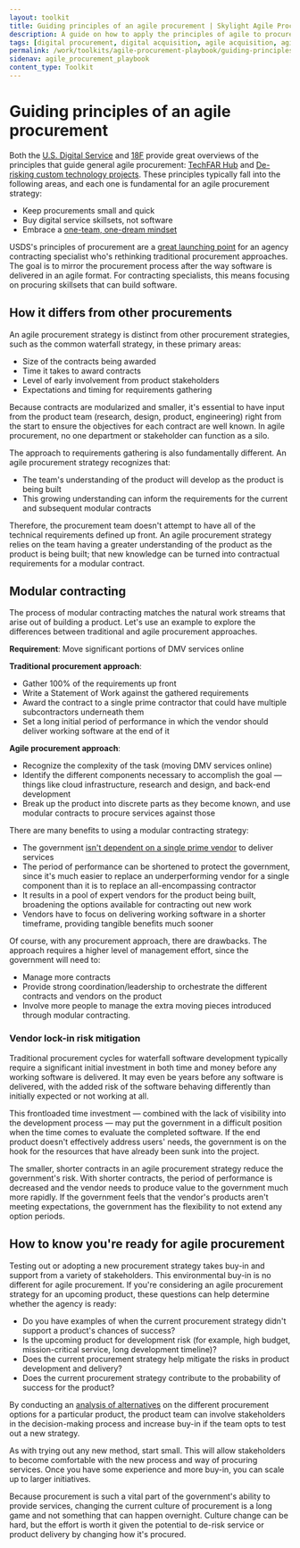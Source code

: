 ```yaml
---
layout: toolkit
title: Guiding principles of an agile procurement | Skylight Agile Procurement Playbook
description: A guide on how to apply the principles of agile to procurement.
tags: [digital procurement, digital acquisition, agile acquisition, agile procurement, guide]
permalink: /work/toolkits/agile-procurement-playbook/guiding-principles-of-an-agile-procurement/
sidenav: agile_procurement_playbook
content_type: Toolkit
---
```


# Guiding principles of an agile procurement

Both the [U.S. Digital Service](https://usds.gov/) and [18F](https://18f.gsa.gov/) provide great
overviews of the principles that guide general agile procurement: [TechFAR Hub]((https://techfarhub.cio.gov/learning-center/principles/)) and [De-risking custom technology projects](https://github.com/18F/technology-budgeting/blob/master/handbook.md). These principles typically fall into the following areas, and each one is fundamental for an agile procurement strategy:

- Keep procurements small and quick
- Buy digital service skillsets, not software
- Embrace a [one-team, one-dream mindset](../standing-up-a-team-to-guide-the-procurement-process#working-together-building-an-agile-culture)

USDS's principles of procurement are a [great launching point](https://playbook.cio.gov/#play5) for an agency contracting specialist who's rethinking traditional procurement approaches. The goal is to mirror the procurement process after the way software is delivered in an agile format. For contracting specialists, this means focusing on procuring skillsets that can build software.

## How it differs from other procurements

An agile procurement strategy is distinct from other procurement strategies, such as the common waterfall strategy, in these primary areas:

- Size of the contracts being awarded
- Time it takes to award contracts
- Level of early involvement from product stakeholders
- Expectations and timing for requirements gathering

Because contracts are modularized and smaller, it's essential to have input from the product team (research, design, product, engineering) right from the start to ensure the objectives for each contract are well known. In agile procurement, no one department or stakeholder can function as a silo.

The approach to requirements gathering is also fundamentally different. An agile procurement strategy recognizes that:

- The team's understanding of the product will develop as the product is being built
- This growing understanding can inform the requirements for the current and subsequent modular contracts

Therefore, the procurement team doesn't attempt to have all of the technical requirements defined up front. An agile procurement strategy relies on the team having a greater understanding of the product as the product is being built; that new knowledge can be turned into contractual requirements for a modular contract.

## Modular contracting

The process of modular contracting matches the natural work streams that arise out of building a product. Let's use an example to explore the differences between traditional and agile procurement approaches.

**Requirement**: Move significant portions of DMV services online

**Traditional procurement approach**:

- Gather 100% of the requirements up front
- Write a Statement of Work against the gathered requirements
- Award the contract to a single prime contractor that could have multiple subcontractors underneath them
- Set a long initial period of performance in which the vendor should deliver working software at the end of it

**Agile procurement approach**:

- Recognize the complexity of the task (moving DMV services online)
- Identify the different components necessary to accomplish the goal — things like cloud infrastructure, research and design, and back-end development
- Break up the product into discrete parts as they become known, and use modular contracts to procure services against those

There are many benefits to using a modular contracting strategy:

- The government [isn't dependent on a single prime vendor](../guiding-principles-of-an-agile-procurement#vendor-lock-in-risk-mitigation) to deliver services
- The period of performance can be shortened to protect the government, since it's much easier to replace an underperforming vendor for a single component than it is to replace an all-encompassing contractor
- It results in a pool of expert vendors for the product being built, broadening the options available for contracting out new work
- Vendors have to focus on delivering working software in a shorter timeframe, providing tangible benefits much sooner

Of course, with any procurement approach, there are drawbacks. The approach requires a higher level of management effort, since the government will need to:

- Manage more contracts
- Provide strong coordination/leadership to orchestrate the different contracts and vendors on the product
- Involve more people to manage the extra moving pieces introduced through modular contracting.

### Vendor lock-in risk mitigation

Traditional procurement cycles for waterfall software development typically require a significant initial investment in both time and money before any working software is delivered. It may even be years before any software is delivered, with the added risk of the software behaving differently than initially expected or not working at all.

This frontloaded time investment — combined with the lack of visibility into the development process — may put the government in a difficult position when the time comes to evaluate the completed software. If the end product doesn't effectively address users' needs, the government is on the hook for the resources that have already been sunk into the project.

The smaller, shorter contracts in an agile procurement strategy reduce the government's risk. With shorter contracts, the period of performance is decreased and the vendor needs to produce value to the government much more rapidly. If the government feels that the vendor's products aren't meeting expectations, the government has the flexibility to not extend any option periods.

## How to know you're ready for agile procurement

Testing out or adopting a new procurement strategy takes buy-in and support from a variety of stakeholders. This environmental buy-in is no different for agile procurement. If you're considering an agile procurement strategy for an upcoming product, these questions can help determine whether the agency is ready:

- Do you have examples of when the current procurement strategy didn't support a product's chances of success?
- Is the upcoming product for development risk (for example, high budget, mission-critical service, long development timeline)?
- Does the current procurement strategy help mitigate the risks in product development and delivery?
- Does the current procurement strategy contribute to the probability of success for the product?

By conducting an [analysis of alternatives](../appendix-f-procurement-options-analysis-examples/) on the different procurement options for a particular product, the product team can involve stakeholders in the decision-making process and increase buy-in if the team opts to test out a new strategy.

As with trying out any new method, start small. This will allow stakeholders to become comfortable with the new process and way of procuring services. Once you have some experience and more buy-in, you can scale up to larger initiatives.

Because procurement is such a vital part of the government's ability to provide services, changing the current culture of procurement is a long game and not something that can happen overnight. Culture change can be hard, but the effort is worth it given the potential to de-risk service or product delivery by changing how it's procured.
